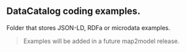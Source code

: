 ## DataCatalog coding examples. 
Folder that stores JSON-LD, RDFa or microdata examples.
>Examples will be added in a future map2model release.
